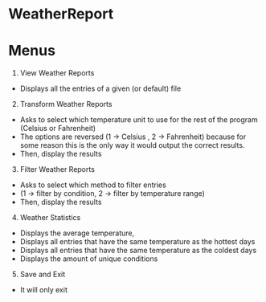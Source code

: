 # WeatherReport

# Menus

1. View Weather Reports
- Displays all the entries of a given (or default) file

2. Transform Weather Reports
- Asks to select which temperature unit to use for the rest of the program (Celsius or Fahrenheit)
- The options are reversed (1 -> Celsius , 2 -> Fahrenheit) because for some reason this is the only way it would output the correct results. 
- Then, display the results

3. Filter Weather Reports 
- Asks to select which method to filter entries
- (1 -> filter by condition, 2 -> filter by temperature range)
- Then, display the results

4. Weather Statistics
- Displays the average temperature, 
- Displays all entries that have the same temperature as the hottest days
- Displays all entries that have the same temperature as the coldest days
- Displays the amount of unique conditions 

5. Save and Exit
- It will only exit
